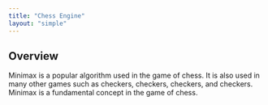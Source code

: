 ```yaml
---
title: "Chess Engine"
layout: "simple"
---
```


## Overview

Minimax is a popular algorithm used in the game of chess. It is also used in many other games such as checkers, checkers, checkers, and checkers. Minimax is a fundamental concept in the game of chess.